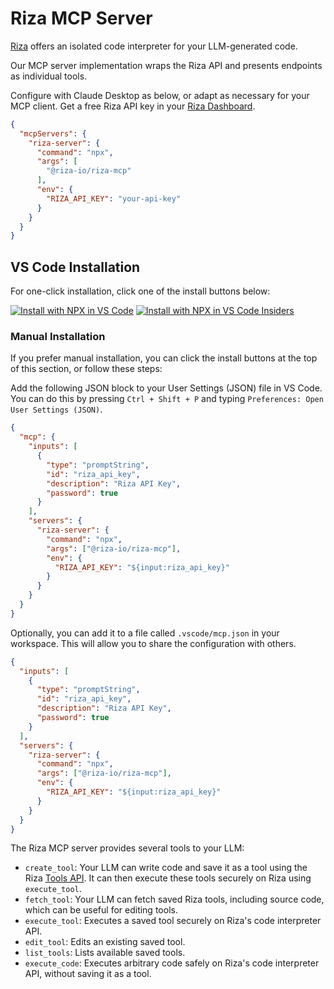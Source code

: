 # Riza MCP Server

[Riza](https://riza.io) offers an isolated code interpreter for your LLM-generated code. 

Our MCP server implementation wraps the Riza API and presents
endpoints as individual tools.

Configure with Claude Desktop as below, or adapt as necessary for your MCP client. Get a free Riza API key in your [Riza Dashboard](https://dashboard.riza.io).

```json
{
  "mcpServers": {
    "riza-server": {
      "command": "npx",
      "args": [
        "@riza-io/riza-mcp"
      ],
      "env": {
        "RIZA_API_KEY": "your-api-key"
      }
    }
  }
}
```

## VS Code Installation

For one-click installation, click one of the install buttons below:

[![Install with NPX in VS Code](https://img.shields.io/badge/VS_Code-NPM-0098FF?style=flat-square&logo=visualstudiocode&logoColor=white)](https://insiders.vscode.dev/redirect/mcp/install?name=riza-server&config=%7B%22command%22%3A%22npx%22%2C%22args%22%3A%5B%22%40riza-io%2Friza-mcp%22%5D%2C%22env%22%3A%7B%22RIZA_API_KEY%22%3A%22%24%7Binput%3Ariza_api_key%7D%22%7D%7D&inputs=%5B%7B%22type%22%3A%22promptString%22%2C%22id%22%3A%22riza_api_key%22%2C%22description%22%3A%22Riza+API+Key%22%2C%22password%22%3Atrue%7D%5D) [![Install with NPX in VS Code Insiders](https://img.shields.io/badge/VS_Code_Insiders-NPM-24bfa5?style=flat-square&logo=visualstudiocode&logoColor=white)](https://insiders.vscode.dev/redirect/mcp/install?name=riza-server&config=%7B%22command%22%3A%22npx%22%2C%22args%22%3A%5B%22%40riza-io%2Friza-mcp%22%5D%2C%22env%22%3A%7B%22RIZA_API_KEY%22%3A%22%24%7Binput%3Ariza_api_key%7D%22%7D%7D&inputs=%5B%7B%22type%22%3A%22promptString%22%2C%22id%22%3A%22riza_api_key%22%2C%22description%22%3A%22Riza+API+Key%22%2C%22password%22%3Atrue%7D%5D&quality=insiders)

### Manual Installation

If you prefer manual installation, you can click the install buttons at the top of this section, or follow these steps:

Add the following JSON block to your User Settings (JSON) file in VS Code. You can do this by pressing `Ctrl + Shift + P` and typing `Preferences: Open User Settings (JSON)`.

```json
{
  "mcp": {
    "inputs": [
      {
        "type": "promptString",
        "id": "riza_api_key",
        "description": "Riza API Key",
        "password": true
      }
    ],
    "servers": {
      "riza-server": {
        "command": "npx",
        "args": ["@riza-io/riza-mcp"],
        "env": {
          "RIZA_API_KEY": "${input:riza_api_key}"
        }
      }
    }
  }
}
```

Optionally, you can add it to a file called `.vscode/mcp.json` in your workspace. This will allow you to share the configuration with others.

```json
{
  "inputs": [
    {
      "type": "promptString", 
      "id": "riza_api_key",
      "description": "Riza API Key",
      "password": true
    }
  ],
  "servers": {
    "riza-server": {
      "command": "npx",
      "args": ["@riza-io/riza-mcp"],
      "env": {
        "RIZA_API_KEY": "${input:riza_api_key}"
      }
    }
  }
}
```

The Riza MCP server provides several tools to your LLM:

- `create_tool`: Your LLM can write code and save it as a tool using the Riza [Tools API](https://docs.riza.io/api-reference/tool/create-tool). It can then execute these tools securely on Riza using `execute_tool`.
- `fetch_tool`: Your LLM can fetch saved Riza tools, including source code, which can be useful for editing tools.
- `execute_tool`: Executes a saved tool securely on Riza's code interpreter API.
- `edit_tool`: Edits an existing saved tool.
- `list_tools`: Lists available saved tools.
- `execute_code`: Executes arbitrary code safely on Riza's code interpreter API, without saving it as a tool.
